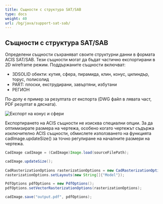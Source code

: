 ```yaml
---
title: Същности с структура SAT/SAB
type: docs
weight: 40
url: /bg/java/support-sat-sab/
---
```


## **Същности с структура SAT/SAB**

Определени същности съхраняват своите структурни данни в формата ACIS SAT/SAB. Тези същности могат да бъдат частично експортирани в 2D wireframe режим. Поддържаните същности включват:

*	3DSOLID обекти: кутия, сфера, пирамидa, клин, конус, цилиндър, торус, полисолид
*	PART: плоски, екструдирани, завъртяни, избутани
*	РЕГИОН

По-долу е пример за резултата от експорта (DWG файл в лявата част, PDF резултат в дясната).

![Експорт на конус и сфери](coneAndSpheres.png)

Експортирането на ACIS същности не изисква специални опции. За да оптимизирате размера на чертежа, особено когато чертежът съдържа изключително ACIS същности, обмислете използването на функцията cadImage.updateSize() за точно регулиране на началните размери на чертежа.

```java
CadImage cadImage = (CadImage)Image.load(sourceFilePath);

cadImage.updateSize();
	
CadRasterizationOptions rasterizationOptions = new CadRasterizationOptions();
rasterizationOptions.setLayouts(new String[]{"Model"});

PdfOptions pdfOptions = new PdfOptions();
pdfOptions.setVectorRasterizationOptions(rasterizationOptions);

cadImage.save("output.pdf", pdfOptions);
```
